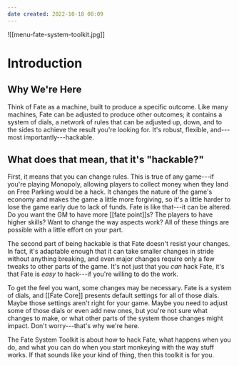 ```yaml
---
date created: 2022-10-18 08:09
---
```

![[menu-fate-system-toolkit.jpg]]
# Introduction

## Why We're Here

Think of Fate as a machine, built to produce a specific outcome. Like many machines, Fate can be adjusted to produce other outcomes; it contains a system of dials, a network of rules that can be adjusted up, down, and to the sides to achieve the result you're looking for. It's robust, flexible, and---most importantly---hackable.

## What does that mean, that it's "hackable?"
First, it means that you can change rules. This is true of any game---if you're playing Monopoly, allowing players to collect money when they land on Free Parking would be a hack. It changes the nature of the game's economy and makes the game a little more forgiving, so it's a little harder to lose the game early due to lack of funds. Fate is like that---it can be altered. Do you want the GM to have more [[fate point]]s? The players to have higher skills? Want to change the way aspects work? All of these things are possible with a little effort on your part.

The second part of being hackable is that Fate doesn't resist your changes. In fact, it's adaptable enough that it can take smaller changes in stride without anything breaking, and even major changes require only a few tweaks to other parts of the game. It's not just that you _can_ hack Fate, it's that Fate is _easy_ to hack---if you're willing to do the work.

To get the feel you want, some changes may be necessary. Fate is a system of dials, and [[Fate Core]] presents default settings for all of those dials. Maybe those settings aren't right for your game. Maybe you need to adjust some of those dials or even add new ones, but you're not sure what changes to make, or what other parts of the system those changes might impact. Don't worry---that's why we're here.

The Fate System Toolkit is about how to hack Fate, what happens when you do, and what you can do when you start monkeying with the way stuff works. If that sounds like your kind of thing, then this toolkit is for you.

